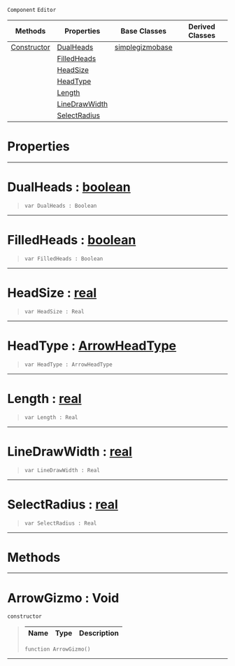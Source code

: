  `Component` `Editor`



|Methods|Properties|Base Classes|Derived Classes|
|---|---|---|---|
|[Constructor](arrowgizmo.md#arrowgizmo-void)|[DualHeads](arrowgizmo.md#dualheads-zilch-engine-do)|[simplegizmobase](simplegizmobase.md)| |
| |[FilledHeads](arrowgizmo.md#filledheads-zilch-engine)| | |
| |[HeadSize](arrowgizmo.md#headsize-zilch-engine-doc)| | |
| |[HeadType](arrowgizmo.md#headtype-zilch-engine-doc)| | |
| |[Length](arrowgizmo.md#length-zilch-engine-docum)| | |
| |[LineDrawWidth](arrowgizmo.md#linedrawwidth-zilch-engin)| | |
| |[SelectRadius](arrowgizmo.md#selectradius-zilch-engine)| | |


 #  Properties


---  
 #  DualHeads : [boolean](../nada_base_types/boolean.md)

> 
> ```TS:Nada
> var DualHeads : Boolean


---  
 #  FilledHeads : [boolean](../nada_base_types/boolean.md)

> 
> ```TS:Nada
> var FilledHeads : Boolean


---  
 #  HeadSize : [real](../nada_base_types/real.md)

> 
> ```TS:Nada
> var HeadSize : Real


---  
 #  HeadType : [ArrowHeadType](../enum_reference.md#arrowheadtype)

> 
> ```TS:Nada
> var HeadType : ArrowHeadType


---  
 #  Length : [real](../nada_base_types/real.md)

> 
> ```TS:Nada
> var Length : Real


---  
 #  LineDrawWidth : [real](../nada_base_types/real.md)

> 
> ```TS:Nada
> var LineDrawWidth : Real


---  
 #  SelectRadius : [real](../nada_base_types/real.md)

> 
> ```TS:Nada
> var SelectRadius : Real


---  
 #  Methods


---  
 #  ArrowGizmo : Void

 `constructor`

> 
> |Name|Type|Description|
> |---|---|---|
> ```TS:Nada
> function ArrowGizmo()
> ``` 


---  
 

 